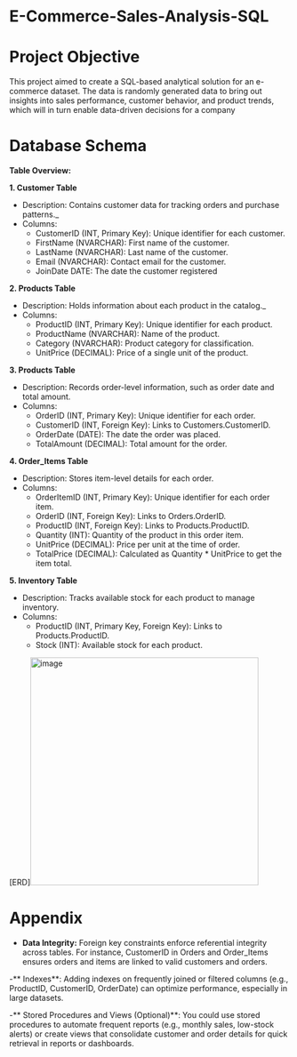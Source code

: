 # E-Commerce-Sales-Analysis-SQL

# Project Objective 
This project aimed to create a SQL-based analytical solution for an e-commerce dataset. The data is randomly generated data to bring out insights  into sales performance, customer behavior, and product trends, which will in turn enable data-driven decisions for a company 

# Database Schema
**Table Overview:**

**1. Customer Table**
- Description: Contains customer data for tracking orders and purchase patterns._
- Columns:
  - CustomerID (INT, Primary Key): Unique identifier for each customer.
  - FirstName (NVARCHAR): First name of the customer.
  - LastName (NVARCHAR): Last name of the customer.
  - Email (NVARCHAR): Contact email for the customer.
  - JoinDate DATE: The date the customer registered

**2. Products Table**
- Description: Holds information about each product in the catalog._
- Columns:
  - ProductID (INT, Primary Key): Unique identifier for each product.
  - ProductName (NVARCHAR): Name of the product.
  - Category (NVARCHAR): Product category for classification.
  - UnitPrice (DECIMAL): Price of a single unit of the product.

**3. Products Table**
- Description: Records order-level information, such as order date and total amount.
- Columns:
  - OrderID (INT, Primary Key): Unique identifier for each order.
  - CustomerID (INT, Foreign Key): Links to Customers.CustomerID.
  - OrderDate (DATE): The date the order was placed.
  - TotalAmount (DECIMAL): Total amount for the order.

**4. Order_Items Table**
- Description: Stores item-level details for each order.
- Columns:
  - OrderItemID (INT, Primary Key): Unique identifier for each order item.
  - OrderID (INT, Foreign Key): Links to Orders.OrderID.
  - ProductID (INT, Foreign Key): Links to Products.ProductID.
  - Quantity (INT): Quantity of the product in this order item.
  - UnitPrice (DECIMAL): Price per unit at the time of order.
  - TotalPrice (DECIMAL): Calculated as Quantity * UnitPrice to get the item total.


 **5. Inventory Table**
- Description: Tracks available stock for each product to manage inventory.
- Columns:
  - ProductID (INT, Primary Key, Foreign Key): Links to Products.ProductID.
  - Stock (INT): Available stock for each product.

[ERD]<img width="410" alt="image" src="https://github.com/user-attachments/assets/c85f4dc6-a4cf-4a10-80fa-434b982b4ee6">










# **Appendix**
  - **Data Integrity:** Foreign key constraints enforce referential integrity across tables. For instance, CustomerID in Orders and Order_Items ensures orders and items are linked to valid customers and orders.
  
  -** Indexes**: Adding indexes on frequently joined or filtered columns (e.g., ProductID, CustomerID, OrderDate) can optimize performance, especially in large datasets.
  
  -** Stored Procedures and Views (Optional)**: You could use stored procedures to automate frequent reports (e.g., monthly sales, low-stock alerts) or create views that consolidate customer and order details for quick retrieval in reports or dashboards.
